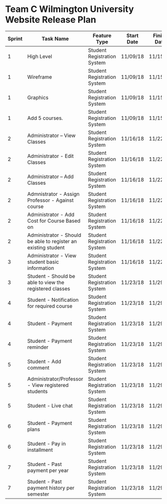 # Team C Wilmington University Website Release Plan

| **Sprint**| **Task Name** | **Feature Type** |**Start Date** | **Finish Date** |
| --- | --- | --- |--- | --- | 
|1  |	High Level	|Student Registration System	|11/09/18	|11/15/18|
|1	|Wireframe	|Student Registration System	|11/09/18	|11/15/18|
|1	|Graphics	|Student Registration System	|11/09/18|	11/15/18|
|1	|Add 5 courses.	|Student Registration System |	11/09/18	|11/15/18|
|2	|Administrator – View Classes	|Student Registration System	|11/16/18|	11/22/18|
|2	|Administrator - Edit Classes	|Student Registration System	|11/16/18|	11/22/18|
|2	|Administrator – Add Classes	|Student Registration System	|11/16/18|	11/22/18|
|2	|Admnistrator - Assign Professor - Against course 	|Student Registration System	|11/16/18|	11/22/18|
|2	|Administrator - Add Cost for Course Based on 	|Student Registration System|	11/16/18|	11/22/18|
|2	|Administrator - Should be able to register an existing student	|Student Registration System|	11/16/18|	11/22/18|
|3  |Administrator - View student basic information |Student Registration System|	11/16/18|	11/22/18|
|3  |Student - Should be able to view the registered classes |Student Registration System| 11/23/18| 11/29/18|
|4  |Student - Notification for required course |Student Registration System| 11/23/18|  11/29/18|
|4  |Student - Payment |Student Registration System| 11/23/18| 11/29/18|
|4  |Student - Payment reminder |Student Registration System| 11/23/18| 11/29/18|
|5  |Student - Add comment |Student Registration System| 11/23/18| 11/29/18|
|5  |Administrator/Professor - View registered students|Student Registration System| 11/23/18| 11/29/18|
|5  |Student - Live chat |Student Registration System| 11/23/18| 11/29/18|
|6  |Student - Payment plans |Student Registration System| 11/23/18| 11/29/18|
|6  |Student - Pay in installment |Student Registration System| 11/23/18| 11/29/18|
|7  |Student - Past payment per year |Student Registration System| 11/23/18| 11/29/18|
|7  |Student - Past payment history per semester |Student Registration System| 11/23/18| 11/29/18|
